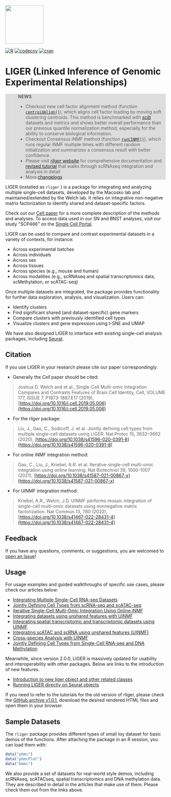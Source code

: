 <img src="https://github.com/welch-lab/liger/raw/newObj/inst/extdata/logo.png" width="120" style="display: inline;">

<a href="https://github.com/welch-lab/liger/actions/workflows/r.yml"><img src="https://github.com/welch-lab/liger/actions/workflows/r.yml/badge.svg?branch=master" alt="R" style="display: inline;"></a>
<a href="https://app.codecov.io/gh/welch-lab/liger"><img src="https://codecov.io/gh/welch-lab/liger/graph/badge.svg?token=chxwVaVsGp" alt="codecov" style="display: inline;"></a>
<a href="https://cran.r-project.org/package=rliger"><img src="https://cranlogs.r-pkg.org/badges/rliger" alt="cran" style="display: inline;"></a>

# LIGER (Linked Inference of Genomic Experimental Relationships)

<div style="background: #dddddd;">

>**NEWS**
>- Checkout new cell factor alignment method (function [`centroidAlign()`](https://welch-lab.github.io/liger/reference/centroidAlign.html)), which aligns cell factor loading by moving soft clustering centroids. This method is benchmarked with [*scib*](https://scib.readthedocs.io/en/latest/index.html) datasets and metrics and shows better overall performance than our previous quantile normalization method, especially for the ability to conserve biological information.
>- Checkout Consensus iNMF method (function [`runCINMF()`](https://welch-lab.github.io/liger/reference/runCINMF.html)), which runs regular iNMF multiple times with different random initialization and summarizes a consensus result with better confidence.
>- Please visit [*rliger* website](https://welch-lab.github.io/liger/index.html) for comprehensive documentation and [revised tutorial](https://welch-lab.github.io/liger/articles/Integrating_multi_scRNA_data.html) that walks through scRNAseq integration and analysis in detail
>- More [changelogs](https://welch-lab.github.io/liger/news/index.html)

</div>

LIGER (installed as `rliger` ) is a package for integrating and analyzing multiple single-cell datasets, developed by the Macosko lab and maintained/extended by the Welch lab. It relies on integrative non-negative matrix factorization to identify shared and dataset-specific factors.

Check out our [Cell paper](https://doi.org/10.1016/j.cell.2019.05.006) for a more complete description of the methods and analyses. To access data used in our SN and BNST analyses, visit our study "SCP466" on the
[Single Cell Portal](https://singlecell.broadinstitute.org/single_cell). 

LIGER can be used to compare and contrast experimental datasets in a variety of contexts, for instance:

* Across experimental batches
* Across individuals
* Across sex
* Across tissues
* Across species (e.g., mouse and human)
* Across modalities (e.g., scRNAseq and spatial transcriptomics data, scMethylation, or scATAC-seq)

Once multiple datasets are integrated, the package provides functionality for further data exploration,
analysis, and visualization. Users can:

* Identify clusters
* Find significant shared (and dataset-specific) gene markers
* Compare clusters with previously identified cell types
* Visualize clusters and gene expression using t-SNE and UMAP

We have also designed LIGER to interface with existing single-cell analysis packages, including
[Seurat](https://satijalab.org/seurat/).

## Citation

If you use LIGER in your research please cite our paper correspondingly:

* Generally the *Cell* paper should be cited:

>Joshua D. Welch and et al., Single-Cell Multi-omic Integration Compares and Contrasts Features of Brain Cell Identity, Cell, VOLUME 177, ISSUE 7, P1873-1887.E17 (2019), [https://doi.org/10.1016/j.cell.2019.05.006](https://doi.org/10.1016/j.cell.2019.05.006)

* For the *rliger* package:

>Liu, J., Gao, C., Sodicoff, J. et al. Jointly defining cell types from multiple single-cell datasets using LIGER. Nat Protoc 15, 3632–3662 (2020), [https://doi.org/10.1038/s41596-020-0391-8](https://doi.org/10.1038/s41596-020-0391-8)

* For online iNMF integration method:

>Gao, C., Liu, J., Kriebel, A.R. et al. Iterative single-cell multi-omic integration using online learning. Nat Biotechnol 39, 1000–1007 (2021), [https://doi.org/10.1038/s41587-021-00867-x](https://doi.org/10.1038/s41587-021-00867-x)

* For UINMF integration method:

>Kriebel, A.R., Welch, J.D. UINMF performs mosaic integration of single-cell multi-omic datasets using nonnegative matrix factorization. Nat Commun 13, 780 (2022), [https://doi.org/10.1038/s41467-022-28431-4](https://doi.org/10.1038/s41467-022-28431-4)

## Feedback

If you have any questions, comments, or suggestions, you are welcomed to [open an Issue](https://github.com/welch-lab/liger/issues)!

## Usage

For usage examples and guided walkthroughs of specific use cases, please check our articles below:

* [Integrating Multiple Single-Cell RNA-seq Datasets](https://welch-lab.github.io/liger/articles/Integrating_multi_scRNA_data.html)
* [Jointly Defining Cell Types from scRNA-seq and scATAC-seq](https://welch-lab.github.io/liger/articles/Integrating_scRNA_and_scATAC_data.html)
* [Iterative Single-Cell Multi-Omic Integration Using Online iNMF](https://welch-lab.github.io/liger/articles/online_iNMF_tutorial.html)
* [Integrating datasets using unshared features with UINMF](https://welch-lab.github.io/liger/articles/UINMF_vignette.html)
* [Integrating spatial transcriptomic and transcriptomic datasets using UINMF](https://welch-lab.github.io/liger/articles/STARmap_dropviz_vig.html)
* [Integrating scATAC and scRNA using unshared features (UINMF)](https://welch-lab.github.io/liger/articles/SNAREseq_walkthrough.html)
* [Cross-species Analysis with UINMF](https://welch-lab.github.io/liger/articles/cross_species_vig.html)
* [Jointly Defining Cell Types from Single-Cell RNA-seq and DNA Methylation](https://welch-lab.github.io/liger/articles/rna_methylation.html)

Meanwhile, since version 2.0.0, LIGER is massively updated for usability and interoperability with other packages. Below are links to the introduction of new features.

* [Introduction to new liger object and other related classes](https://welch-lab.github.io/liger/articles/liger_object.html)
* [Running LIGER directly on Seurat objects](https://welch-lab.github.io/liger/articles/liger_with_seurat.html)

If you need to refer to the tutorials for the old version of rliger, please check the [GitHub archive v1.0.1](https://github.com/welch-lab/liger/tree/v1.0.1/vignettes), download the desired rendered HTML files and open them in your browser.

## Sample Datasets

The `rliger` package provides different types of small toy dataset for basic demos of the functions. After attaching the package in an R session, you can load them with:

```R
data("pbmc")
data("pbmcPlot")
data("bmmc")
```

We also provide a set of datasets for real-world style demos, including scRNAseq, scATACseq, spatial transcriptomics and DNA methylation data.
They are described in detail in the articles that make use of them. Please check them out from the links above.
